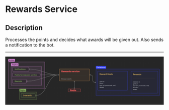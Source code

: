 # Rewards Service
## Description
Processes the points and decides what awards will be given out. Also sends a notification to the bot.

---

![rewards service](./rewards_service.png)
